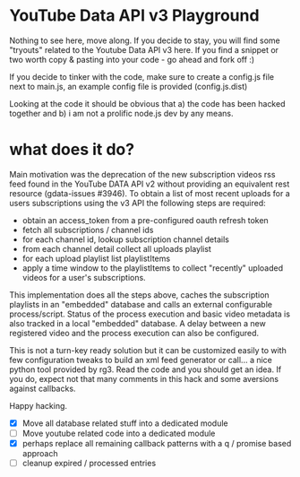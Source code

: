 YouTube Data API v3 Playground
==============================

Nothing to see here, move along. If you decide to stay, you will find some "tryouts" related to the Youtube Data API v3
here. If you find a snippet or two worth copy & pasting into your code - go ahead and fork off :)

If you decide to tinker with the code, make sure to create a config.js file next to main.js, an example config file
is provided (config.js.dist)

Looking at the code it should be obvious that a) the code has been hacked together and b) i am not a prolific node.js
dev by any means.

# what does it do?

Main motivation was the deprecation of the new subscription videos rss feed found in the YouTube DATA API v2
without providing an equivalent rest resource (gdata-issues #3946). To obtain a list of most recent uploads for a users
subscriptions using the v3 API the following steps are required:

 * obtain an access_token from a pre-configured oauth refresh token
 * fetch all subscriptions / channel ids
 * for each channel id, lookup subscription channel details
 * from each channel detail collect all uploads playlist
 * for each upload playlist list playlistItems
 * apply a time window to the playlistItems to collect "recently" uploaded videos for a user's subscriptions.

This implementation does all the steps above, caches the subscription playlists in an "embedded" database and calls
an external configurable process/script. Status of the process execution and basic video metadata is also tracked
in a local "embedded" database. A delay between a new registered video and the process execution can also be configured.

This is not a turn-key ready solution but it can be customized easily to with few configuration tweaks to build an
xml feed generator or call... a nice python tool provided by rg3. Read the code and you should get an idea. If you do, expect
not that many comments in this hack and some aversions against callbacks.

Happy hacking.

* [x] Move all database related stuff into a dedicated module
* [ ] Move youtube related code into a dedicated module
* [x] perhaps replace all remaining callback patterns with a q / promise based approach
* [ ] cleanup expired / processed entries
